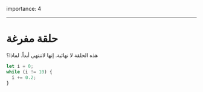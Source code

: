 importance: 4

---

# حلقة مفرغة

هذه الحلقة لا نهائية. إنها لاتنتهي أبداً. لماذا؟

```js
let i = 0;
while (i != 10) {
  i += 0.2;
}
```

